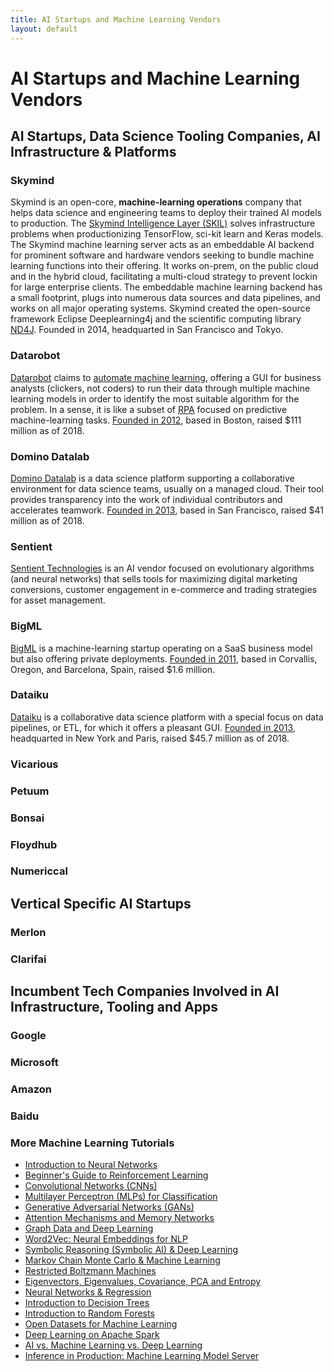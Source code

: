 ```yaml
---
title: AI Startups and Machine Learning Vendors
layout: default
---
```


# AI Startups and Machine Learning Vendors

## AI Startups, Data Science Tooling Companies, AI Infrastructure & Platforms

### Skymind

Skymind is an open-core, **machine-learning operations** company that helps data science and engineering teams to deploy their trained AI models to production. The [Skymind Intelligence Layer (SKIL)](https://skymind.ai/platform) solves infrastructure problems when productionizing TensorFlow, sci-kit learn and Keras models. The Skymind machine learning server acts as an embeddable AI backend for prominent software and hardware vendors seeking to bundle machine learning functions into their offering. It works on-prem, on the public cloud and in the hybrid cloud, facilitating a multi-cloud strategy to prevent lockin for large enterprise clients. The embeddable machine learning backend has a small footprint, plugs into numerous data sources and data pipelines, and works on all major operating systems. Skymind created the open-source framework Eclipse Deeplearning4j and the scientific computing library [ND4J](nd4j.org). Founded in 2014, headquarted in San Francisco and Tokyo. 

### Datarobot

[Datarobot](https://www.datarobot.com/) claims to [automate machine learning](./automated-machine-learning-ai.html), offering a GUI for business analysts (clickers, not coders) to run their data through multiple machine learning models in order to identify the most suitable algorithm for the problem. In a sense, it is like a subset of [RPA](./robotic-process-automation-rpa.html) focused on predictive machine-learning tasks. [Founded in 2012](https://www.crunchbase.com/organization/datarobot), based in Boston, raised $111 million as of 2018.

### Domino Datalab

[Domino Datalab](https://www.dominodatalab.com/) is a data science platform supporting a collaborative environment for data science teams, usually on a managed cloud. Their tool provides transparency into the work of individual contributors and accelerates teamwork. [Founded in 2013](https://www.crunchbase.com/organization/domino-data-lab), based in San Francisco, raised $41 million as of 2018. 

### Sentient

[Sentient Technologies](https://www.sentient.ai/) is an AI vendor focused on evolutionary algorithms (and neural networks) that sells tools for maximizing digital marketing conversions, customer engagement in e-commerce and trading strategies for asset management. 

### BigML

[BigML](https://bigml.com/) is a machine-learning startup operating on a SaaS business model but also offering private deployments. [Founded in 2011](https://www.crunchbase.com/organization/bigml), based in Corvallis, Oregon, and Barcelona, Spain, raised $1.6 million. 

### Dataiku

[Dataiku](https://www.dataiku.com/) is a collaborative data science platform with a special focus on data pipelines, or ETL, for which it offers a pleasant GUI. [Founded in 2013](https://www.crunchbase.com/organization/dataiku), headquarted in New York and Paris, raised $45.7 million as of 2018.

### Vicarious

### Petuum

### Bonsai

### Floydhub

### Numericcal

## Vertical Specific AI Startups

### Merlon

### Clarifai

###

## Incumbent Tech Companies Involved in AI Infrastructure, Tooling and Apps

### Google

### Microsoft

### Amazon

### Baidu

### <a name="beginner">More Machine Learning Tutorials</a>

* [Introduction to Neural Networks](./neuralnet-overview.html)
* [Beginner's Guide to Reinforcement Learning](./deepreinforcementlearning.html)
* [Convolutional Networks (CNNs)](./convolutionalnetwork.html)
* [Multilayer Perceptron (MLPs) for Classification](./multilayerperceptron)
* [Generative Adversarial Networks (GANs)](./generative-adversarial-network)
* [Attention Mechanisms and Memory Networks](./attention-memory-network)
* [Graph Data and Deep Learning](./graphanalytics.html)
* [Word2Vec: Neural Embeddings for NLP](./word2vec.html)
* [Symbolic Reasoning (Symbolic AI) & Deep Learning](./symbolicreasoning.html)
* [Markov Chain Monte Carlo & Machine Learning](/markovchainmontecarlo.html)
* [Restricted Boltzmann Machines](./restrictedboltzmannmachine.html)
* [Eigenvectors, Eigenvalues, Covariance, PCA and Entropy](./eigenvector.html)
* [Neural Networks & Regression](./logistic-regression.html)
* [Introduction to Decision Trees](./decision-tree.html)
* [Introduction to Random Forests](./random-forest.html)
* [Open Datasets for Machine Learning](./opendata.html)
* [Deep Learning on Apache Spark](./spark.html)
* [AI vs. Machine Learning vs. Deep Learning](./ai-machinelearning-deeplearning.html)
* [Inference in Production: Machine Learning Model Server](./machine-learning-server.html)
